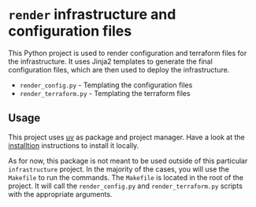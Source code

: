 # `render` infrastructure and configuration files

This Python project is used to render configuration and terraform files for the infrastructure. It uses Jinja2 templates to generate the final configuration files, which are then used to deploy the infrastructure.

* `render_config.py` - Templating the configuration files
* `render_terraform.py` - Templating the terraform files


## Usage

This project uses [uv](https://docs.astral.sh/uv/) as package and project manager. Have a look at the [installtion](https://docs.astral.sh/uv/getting-started/installation/) instructions to install it locally.

As for now, this package is not meant to be used outside of this particular `infrastructure` project. In the majority of the cases, you will use the `Makefile` to run the commands. The `Makefile` is located in the root of the project. It will call the `render_config.py` and `render_terraform.py` scripts with the appropriate arguments.
